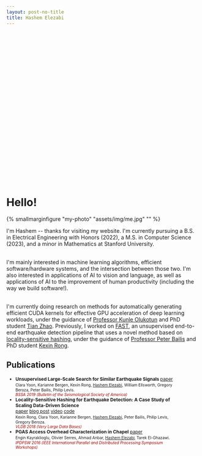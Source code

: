 ```yaml
---
layout: post-no-title
title: Hashem Elezabi
---
```

<div style="height: 10%;">&nbsp;</div>

# Hello!

{% smallmarginfigure "my-photo" "assets/img/me.jpg" "" %}

<p>
  I'm Hashem -- thanks for visiting my website. I'm currently pursuing a B.S. in Electrical Engineering with Honors (2022), a M.S. in Computer Science (2023), and a minor in Mathematics at Stanford University.<br><br>

  I'm mainly interested in machine learning algorithms, efficient software/hardware systems, and the intersection between those two. I'm also interested in applications of AI to vision and language, as well as applications of AI to the improvement of human productivity (including the way we build software!).<br><br>

  <!-- On a more theoretical note, I am very interested in the theory of deep learning. Developing this theory enables us to better understand the limits of AI and ML as well as design new algorithms, techniques, and model architectures that are guided by rigorous theoretical results.
   -->
   
  I'm currently doing research on methods for automatically generating efficient CUDA kernels for effective GPU acceleration of deep learning workloads, under the guidance of <a href="https://en.wikipedia.org/wiki/Kunle_Olukotun">Professor Kunle Olukotun</a> and PhD student <a href="https://scholar.google.com/citations?user=B8pqstQAAAAJ&hl=en">Tian Zhao</a>. Previously, I worked on <a href="https://github.com/stanford-futuredata/FAST">FAST</a>, an unsupervised end-to-end earthquake detection pipeline that uses a novel method based on <a href="https://en.wikipedia.org/wiki/Locality-sensitive_hashing">locality-sensitive hashing</a>, under the guidance of <a href="http://www.bailis.org/">Professor Peter Bailis</a> and PhD student <a href="https://kexinrong.github.io/">Kexin Rong</a>.
</p>

<!-- <hr class="slender" width="70%" style="margin-top: 2%; margin-left: 7%">

## News

<ul style="width: 80%;">
  <li style="font-size: 80%"> <span><span style="color: #a00000">[September 2020]</span> I just started working on my honors thesis research with <a href="https://scholar.google.com/citations?user=B8pqstQAAAAJ&hl=en">Tian Zhao</a> and <a href="https://en.wikipedia.org/wiki/Kunle_Olukotun">Professor Kunle Olukotun</a> on methods for more efficient execution of deep learning workloads.</span> </li>

  <li style="font-size: 80%"> <span><span style="color: #a00000">[June 2020]</span> My project team for CS166 <i>(Data Structures)</i> published our project on <a href="https://medium.com/@ankushswar1/the-promise-of-learned-data-structures-32bc1101349f">Medium</a>, where we explore learned index structures. Check out the associated <a href="https://markiewagner.github.io/cs166-final/cs166-learned-count-min-final-demo.html">interactive demo!</a></span> </li>

  <li style="font-size: 80%"> <span><span style="color: #a00000">[March 2020]</span> I am excited to be doing a software engineering internship at <a href="https://www.gridspace.com/">Gridspace</a> this summer!</span> </li>
</ul> -->

## Publications

<ul style="width: 85%;">
  <li style="font-size: 85%">
    <span>
      <strong>Unsupervised Large-Scale Search for Similar Earthquake Signals </strong> <a href="https://pubs.geoscienceworld.org/ssa/bssa/article-abstract/109/4/1451/571797/Unsupervised-Large-Scale-Search-for-Similar?redirectedFrom=fulltext" class="paper-button">paper</a> <br>
      <span style="font-size: 85%">
        Clara Yoon, Karianne Bergen, Kexin Rong, <u>Hashem Elezabi</u>, William Ellsworth, Gregory Beroza, Peter Bailis, Philip Levis.<br>
        <i style="color: #a00000">BSSA 2019 (Bulletin of the Seismological Society of America)</i>
      </span>
    </span>
  </li>

  <li style="font-size: 85%">
    <span>
      <strong>Locality-Sensitive Hashing for Earthquake Detection: A Case Study of Scaling Data-Driven Science</strong><br>
      <a href="/assets/docs/quake-vldb18.pdf" class="paper-button">paper</a>
      <a href="https://dawn.cs.stanford.edu/2018/09/05/quake/" class="paper-button">blog post</a>
      <a href="https://www.youtube.com/watch?v=LXi0TIOOfEY" class="paper-button">video</a>
      <a href="https://github.com/stanford-futuredata/FAST" class="paper-button">code</a><br>
      <span style="font-size: 85%">
        Kexin Rong, Clara Yoon, Karianne Bergen, <u>Hashem Elezabi</u>, Peter Bailis, Philip Levis, Gregory Beroza.<br>
        <i style="color: #a00000">VLDB 2018 (Very Large Data Bases)</i>
      </span>
    </span>
  </li>

  <li style="font-size: 85%">
    <span>
      <strong>PGAS Access Overhead Characterization in Chapel</strong> <a href="https://ieeexplore.ieee.org/document/7530053" class="paper-button">paper</a> <br>
      <span style="font-size: 85%">
        Engin Kayraklioglu, Olivier Serres, Ahmad Anbar, <u>Hashem Elezabi</u>, Tarek El-Ghazawi.<br>
        <i style="color: #a00000">IPDPSW 2016 (IEEE International Parallel and Distributed Processing Symposium Workshops)</i>
      </span>
    </span>
  </li>

</ul>


<!-- I love working on hard problems, especially ones that have a real-world impact. I'm always looking for opportunities to expand my knowledge and build new skills. Check out some of my [projects](/projects), or take a look at my [blog](/blog). -->

<!-- 
I've worked on projects in areas ranging from machine learning and data mining to parallel computing and web development, in both research and industry settings. I'm always looking for opportunities to work on challenging and impactful problems! -->

<!--   <h1 class="content-listing-header sans">Articles</h1>
  <ul class="content-listing ">
    {% for post in site.posts %}      
        <li class="listing">
          <hr class="slender">
          <a href="{{ post.url | prepend: site.baseurl }}"><h3 class="contrast">{{ post.title }}</h3></a>
          <br><span class="smaller">{{ post.date | date: "%B %-d, %Y" }}</span>  <br/>
          <div>{{ post.excerpt }}</div> 
        </li>
    {% endfor %}
  </ul> -->